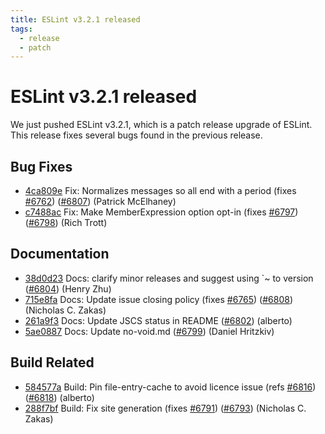 ```yaml
---
title: ESLint v3.2.1 released
tags:
  - release
  - patch
---
```

# ESLint v3.2.1 released

We just pushed ESLint v3.2.1, which is a patch release upgrade of ESLint. This release  fixes several bugs found in the previous release.










## Bug Fixes


* [4ca809e](https://github.com/eslint/eslint/commit/4ca809e) Fix: Normalizes messages so all end with a period (fixes [#6762](https://github.com/eslint/eslint/issues/6762)) ([#6807](https://github.com/eslint/eslint/issues/6807)) (Patrick McElhaney)
* [c7488ac](https://github.com/eslint/eslint/commit/c7488ac) Fix: Make MemberExpression option opt-in (fixes [#6797](https://github.com/eslint/eslint/issues/6797)) ([#6798](https://github.com/eslint/eslint/issues/6798)) (Rich Trott)




## Documentation


* [38d0d23](https://github.com/eslint/eslint/commit/38d0d23) Docs: clarify minor releases and suggest using `~ to version ([#6804](https://github.com/eslint/eslint/issues/6804)) (Henry Zhu)
* [715e8fa](https://github.com/eslint/eslint/commit/715e8fa) Docs: Update issue closing policy (fixes [#6765](https://github.com/eslint/eslint/issues/6765)) ([#6808](https://github.com/eslint/eslint/issues/6808)) (Nicholas C. Zakas)
* [261a9f3](https://github.com/eslint/eslint/commit/261a9f3) Docs: Update JSCS status in README ([#6802](https://github.com/eslint/eslint/issues/6802)) (alberto)
* [5ae0887](https://github.com/eslint/eslint/commit/5ae0887) Docs: Update no-void.md ([#6799](https://github.com/eslint/eslint/issues/6799)) (Daniel Hritzkiv)






## Build Related


* [584577a](https://github.com/eslint/eslint/commit/584577a) Build: Pin file-entry-cache to avoid licence issue (refs [#6816](https://github.com/eslint/eslint/issues/6816)) ([#6818](https://github.com/eslint/eslint/issues/6818)) (alberto)
* [288f7bf](https://github.com/eslint/eslint/commit/288f7bf) Build: Fix site generation (fixes [#6791](https://github.com/eslint/eslint/issues/6791)) ([#6793](https://github.com/eslint/eslint/issues/6793)) (Nicholas C. Zakas)
